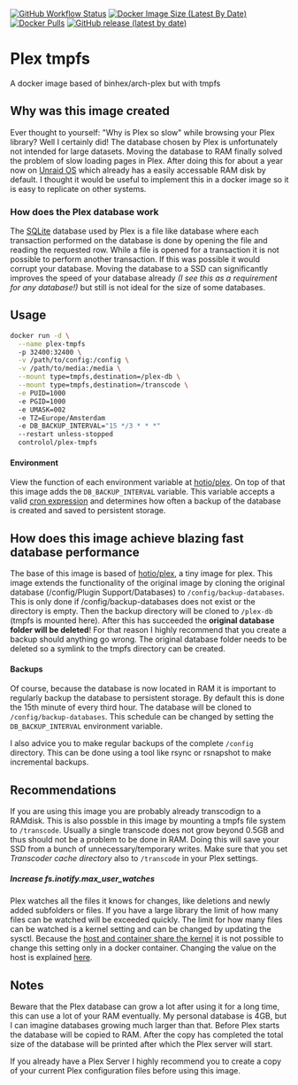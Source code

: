 [<img alt="GitHub Workflow Status" src="https://img.shields.io/github/actions/workflow/status/controlol/plex-tmpfs/docker-publish-tag.yml?logo=github" />](https://github.com/controlol/plex-tmpfs/actions/workflows/docker-publish-tag.yml)
[<img src="https://img.shields.io/docker/image-size/controlol/plex-tmpfs?logo=docker" alt="Docker Image Size (Latest By Date)"/>](https://hub.docker.com/r/controlol/plex-tmpfs)
[<img alt="Docker Pulls" src="https://img.shields.io/docker/pulls/controlol/plex-tmpfs" />](https://hub.docker.com/r/controlol/plex-tmpfs)
[<img alt="GitHub release (latest by date)" src="https://img.shields.io/github/v/release/controlol/plex-tmpfs?logo=plex" />](https://github.com/controlol/plex-tmpfs/releases)

# Plex tmpfs
A docker image based of binhex/arch-plex but with tmpfs

## Why was this image created
Ever thought to yourself: "Why is Plex so slow" while browsing your Plex library? Well I certainly did! The database chosen by Plex is unfortunately not intended for large datasets. Moving the database to RAM finally solved the problem of slow loading pages in Plex. After doing this for about a year now on [Unraid OS](https://unraid.net/product) which already has a easily accessable RAM disk by default. I thought it would be useful to implement this in a docker image so it is easy to replicate on other systems.

### How does the Plex database work
The [SQLite](https://www.sqlite.org/index.html) database used by Plex is a file like database where each transaction performed on the database is done by opening the file and reading the requested row. While a file is opened for a transaction it is not possible to perform another transaction. If this was possible it would corrupt your database. Moving the database to a SSD can significantly improves the speed of your database already *(I see this as a requirement for any database!)* but still is not ideal for the size of some databases.

## Usage
```sh
docker run -d \
  --name plex-tmpfs
  -p 32400:32400 \
  -v /path/to/config:/config \
  -v /path/to/media:/media \
  --mount type=tmpfs,destination=/plex-db \
  --mount type=tmpfs,destination=/transcode \
  -e PUID=1000
  -e PGID=1000
  -e UMASK=002
  -e TZ=Europe/Amsterdam
  -e DB_BACKUP_INTERVAL="15 */3 * * *"
  --restart unless-stopped
  controlol/plex-tmpfs
```

#### Environment
View the function of each environment variable at [hotio/plex](https://hotio.dev/containers/plex/). On top of that this image adds the `DB_BACKUP_INTERVAL` variable. This variable accepts a valid [cron expression](https://en.wikipedia.org/wiki/Cron) and determines how often a backup of the database is created and saved to persistent storage.

## How does this image achieve blazing fast database performance
The base of this image is based of [hotio/plex](https://hotio.dev/containers/plex/), a tiny image for plex. This image extends the functionality of the original image by cloning the original database (/config/Plugin Support/Databases) to `/config/backup-databases`. This is only done if /config/backup-databases does not exist or the directory is empty. Then the backup directory will be cloned to `/plex-db` (tmpfs is mounted here). After this has succeeded the **original database folder will be deleted**! For that reason I highly recommend that you create a backup should anything go wrong. The original database folder needs to be deleted so a symlink to the tmpfs directory can be created.

#### Backups
Of course, because the database is now located in RAM it is important to regularly backup the database to persistent storage. By default this is done the 15th minute of every third hour. The database will be cloned to `/config/backup-databases`. This schedule can be changed by setting the `DB_BACKUP_INTERVAL` environment variable.

I also advice you to make regular backups of the complete `/config` directory. This can be done using a tool like rsync or rsnapshot to make incremental backups.

## Recommendations
If you are using this image you are probably already transcodign to a RAMdisk. This is also possble in this image by mounting a tmpfs file system to `/transcode`. Usually a single transcode does not grow beyond 0.5GB and thus should not be a problem to be done in RAM. Doing this will save your SSD from a bunch of unnecessary/temporary writes. Make sure that you set *Transcoder cache directory* also to `/transcode` in your Plex settings.

##### Increase fs.inotify.max_user_watches
Plex watches all the files it knows for changes, like deletions and newly added subfolders or files. If you have a large library the limit of how many files can be watched will be exceeded quickly. The limit for how many files can be watched is a kernel setting and can be changed by updating the sysctl. Because the [host and container share the kernel](https://github.com/controlol/plex-tmpfs/issues/3) it is not possible to change this setting only in a docker container. Changing the value on the host is explained [here](https://gist.github.com/ntamvl/7c41acee650d376863fd940b99da836f).

## Notes
Beware that the Plex database can grow a lot after using it for a long time, this can use a lot of your RAM eventually. My personal database is 4GB, but I can imagine databases growing much larger than that. Before Plex starts the database will be copied to RAM. After the copy has completed the total size of the database will be printed after which the Plex server will start.

If you already have a Plex Server I highly recommend you to create a copy of your current Plex configuration files before using this image.
